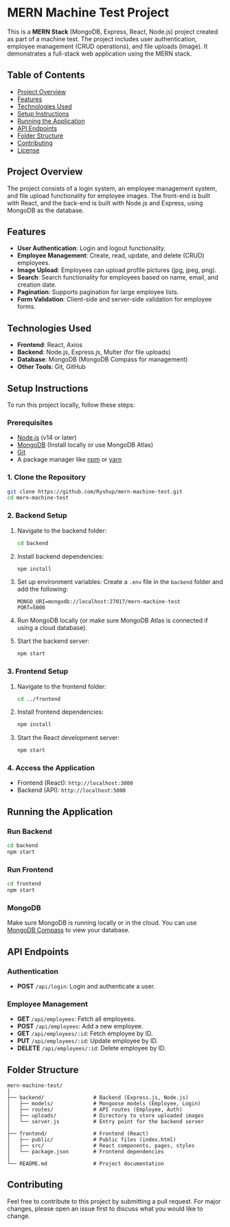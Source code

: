 # MERN Machine Test Project

This is a **MERN Stack** (MongoDB, Express, React, Node.js) project created as part of a machine test. The project includes user authentication, employee management (CRUD operations), and file uploads (image). It demonstrates a full-stack web application using the MERN stack.

## Table of Contents
- [Project Overview](#project-overview)
- [Features](#features)
- [Technologies Used](#technologies-used)
- [Setup Instructions](#setup-instructions)
- [Running the Application](#running-the-application)
- [API Endpoints](#api-endpoints)
- [Folder Structure](#folder-structure)
- [Contributing](#contributing)
- [License](#license)

## Project Overview
The project consists of a login system, an employee management system, and file upload functionality for employee images. The front-end is built with React, and the back-end is built with Node.js and Express, using MongoDB as the database. 

## Features
- **User Authentication**: Login and logout functionality.
- **Employee Management**: Create, read, update, and delete (CRUD) employees.
- **Image Upload**: Employees can upload profile pictures (jpg, jpeg, png).
- **Search**: Search functionality for employees based on name, email, and creation date.
- **Pagination**: Supports pagination for large employee lists.
- **Form Validation**: Client-side and server-side validation for employee forms.

## Technologies Used
- **Frontend**: React, Axios
- **Backend**: Node.js, Express.js, Multer (for file uploads)
- **Database**: MongoDB (MongoDB Compass for management)
- **Other Tools**: Git, GitHub

## Setup Instructions
To run this project locally, follow these steps:

### Prerequisites
- [Node.js](https://nodejs.org/) (v14 or later)
- [MongoDB](https://www.mongodb.com/try/download/community) (Install locally or use MongoDB Atlas)
- [Git](https://git-scm.com/)
- A package manager like [npm](https://www.npmjs.com/) or [yarn](https://yarnpkg.com/)

### 1. Clone the Repository
```bash
git clone https://github.com/Ryshup/mern-machine-test.git
cd mern-machine-test
```

### 2. Backend Setup
1. Navigate to the backend folder:
   ```bash
   cd backend
   ```

2. Install backend dependencies:
   ```bash
   npm install
   ```

3. Set up environment variables: Create a `.env` file in the `backend` folder and add the following:
   ```
   MONGO_URI=mongodb://localhost:27017/mern-machine-test
   PORT=5000
   ```

4. Run MongoDB locally (or make sure MongoDB Atlas is connected if using a cloud database).

5. Start the backend server:
   ```bash
   npm start
   ```

### 3. Frontend Setup
1. Navigate to the frontend folder:
   ```bash
   cd ../frontend
   ```

2. Install frontend dependencies:
   ```bash
   npm install
   ```

3. Start the React development server:
   ```bash
   npm start
   ```

### 4. Access the Application
- Frontend (React): `http://localhost:3000`
- Backend (API): `http://localhost:5000`

## Running the Application

### Run Backend
```bash
cd backend
npm start
```

### Run Frontend
```bash
cd frontend
npm start
```

### MongoDB
Make sure MongoDB is running locally or in the cloud. You can use [MongoDB Compass](https://www.mongodb.com/products/compass) to view your database.

## API Endpoints
### Authentication
- **POST** `/api/login`: Login and authenticate a user.

### Employee Management
- **GET** `/api/employees`: Fetch all employees.
- **POST** `/api/employees`: Add a new employee.
- **GET** `/api/employees/:id`: Fetch employee by ID.
- **PUT** `/api/employees/:id`: Update employee by ID.
- **DELETE** `/api/employees/:id`: Delete employee by ID.

## Folder Structure
```
mern-machine-test/
│
├── backend/                # Backend (Express.js, Node.js)
│   ├── models/             # Mongoose models (Employee, Login)
│   ├── routes/             # API routes (Employee, Auth)
│   ├── uploads/            # Directory to store uploaded images
│   └── server.js           # Entry point for the backend server
│
├── frontend/               # Frontend (React)
│   ├── public/             # Public files (index.html)
│   ├── src/                # React components, pages, styles
│   └── package.json        # Frontend dependencies
│
└── README.md               # Project documentation
```

## Contributing
Feel free to contribute to this project by submitting a pull request. For major changes, please open an issue first to discuss what you would like to change.
